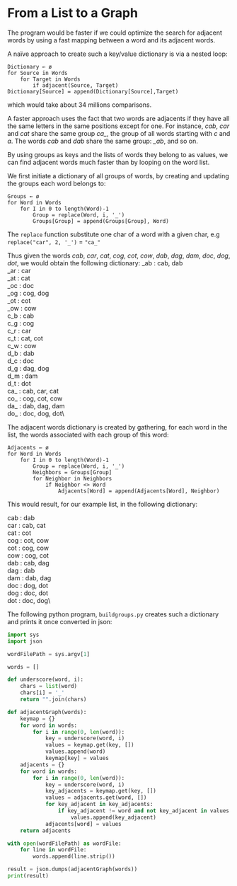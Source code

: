 # From a List to a Graph

The program would be faster if we could optimize the search for adjacent words by using a fast mapping between a word and its adjacent words.

A naïve approach to create such a key/value dictionary is via a nested loop:
```
Dictionary ← ø
for Source in Words
    for Target in Words
        if adjacent(Source, Target)
Dictionary[Source] = append(Dictionary[Source],Target)
```
which would take about 34 millions comparisons.

A faster approach uses the fact that two words are adjacents if they have all the same letters in the same positions except for one. For instance, _cab_, _car_ and _cat_ share the same group _ca\__, the group of all words starting with _c_ and _a_. The words _cab_ and _dab_ share the same group: _\_ab_, and so on.

By using groups as keys and the lists of words they belong to as values, we can find adjacent words much faster than by looping on the word list.

We first initiate a dictionary of all groups of words, by creating and updating the groups each word belongs to:
```
Groups ← ø
for Word in Words
    for I in 0 to length(Word)-1
        Group = replace(Word, i, '_')
        Groups[Group] = append(Groups[Group], Word)
```
The `replace` function substitute one char of a word with a given char, e.g `replace("car", 2, '_')` = `"ca_"`

Thus given the words _cab_, _car_, _cat_, _cog_, _cot_, _cow_, _dab_, _dag_, _dam_, _doc_, _dog_, _dot_, we would obtain the following dictionary:
\_ab : cab, dab\
\_ar : car\
\_at : cat\
\_oc : doc\
\_og : cog, dog\
\_ot : cot\
\_ow : cow\
c\_b : cab\
c\_g : cog\
c\_r : car\
c\_t : cat, cot\
c\_w : cow\
d\_b : dab\
d\_c : doc\
d\_g : dag, dog\
d\_m : dam\
d\_t : dot\
ca\_ : cab, car, cat\
co\_ : cog, cot, cow\
da\_ : dab, dag, dam\
do\_ : doc, dog, dot\

The adjacent words dictionary is created by gathering, for each word in the list, the words associated with each group of this word:
```
Adjacents ← ø
for Word in Words
    for I in 0 to length(Word)-1
        Group = replace(Word, i, '_')
        Neighbors = Groups[Group]
        for Neighbor in Neighbors
            if Neighbor <> Word
                Adjacents[Word] = append(Adjacents[Word], Neighbor)
```
This would result, for our example list, in the following dictionary:

cab : dab\
car : cab, cat\
cat : cot\
cog : cot, cow\
cot : cog, cow\
cow : cog, cot\
dab : cab, dag\
dag : dab\
dam : dab, dag\
doc : dog, dot\
dog : doc, dot\
dot : doc, dog\

The following python program, `buildgroups.py` creates such a dictionary and prints it once converted in json:
```python
import sys
import json

wordFilePath = sys.argv[1]

words = []

def underscore(word, i):
    chars = list(word)
    chars[i] = '_'
    return "".join(chars)

def adjacentGraph(words):
    keymap = {}
    for word in words:
        for i in range(0, len(word)):
            key = underscore(word, i)
            values = keymap.get(key, [])
            values.append(word)
            keymap[key] = values
    adjacents = {}
    for word in words:
        for i in range(0, len(word)):
            key = underscore(word, i)
            key_adjacents = keymap.get(key, [])
            values = adjacents.get(word, [])
            for key_adjacent in key_adjacents:
                if key_adjacent != word and not key_adjacent in values:
                    values.append(key_adjacent)
            adjacents[word] = values
    return adjacents

with open(wordFilePath) as wordFile:
    for line in wordFile:
        words.append(line.strip())

result = json.dumps(adjacentGraph(words))
print(result)
```
